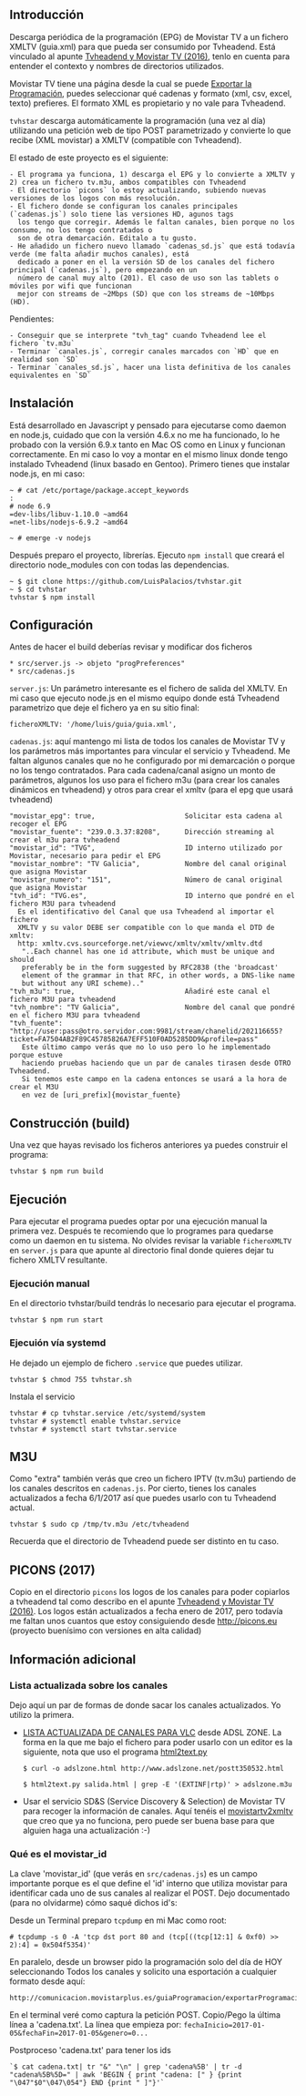 ## Introducción

Descarga periódica de la programación (EPG) de Movistar TV a un fichero XMLTV (guia.xml) para que
pueda ser consumido por Tvheadend. Está vinculado al apunte [Tvheadend y Movistar TV (2016)](http://www.luispa.com/archivos/4571),
tenlo en cuenta para entender el contexto y nombres de directorios utilizados.

Movistar TV tiene una página desde la cual se puede [Exportar la Programación](http://comunicacion.movistarplus.es/guiaProgramacion/exportarProgramacion),
puedes seleccionar qué cadenas y formato (xml, csv, excel, texto) prefieres. El formato XML es propietario
y no vale para Tvheadend. 

`tvhstar` descarga automáticamente la programación (una vez al día) utilizando
una petición web de tipo POST parametrizado y convierte lo que recibe (XML movistar) a XMLTV (compatible con Tvheadend). 

El estado de este proyecto es el siguiente: 

    - El programa ya funciona, 1) descarga el EPG y lo convierte a XMLTV y 2) crea un fichero tv.m3u, ambos compatibles con Tvheadend
    - El directorio `picons` lo estoy actualizando, subiendo nuevas versiones de los logos con más resolución. 
    - El fichero donde se configuran los canales principales (`cadenas.js`) solo tiene las versiones HD, agunos tags
      los tengo que corregir. Además le faltan canales, bien porque no los consumo, no los tengo contratados o 
      son de otra demarcación. Editalo a tu gusto. 
    - He añadido un fichero nuevo llamado `cadenas_sd.js` que está todavía verde (me falta añadir muchos canales), está
      dedicado a poner en el la versión SD de los canales del fichero principal (`cadenas.js`), pero empezando en un 
      número de canal muy alto (201). El caso de uso son las tablets o móviles por wifi que funcionan 
      mejor con streams de ~2Mbps (SD) que con los streams de ~10Mbps (HD). 

Pendientes: 

    - Conseguir que se interprete "tvh_tag" cuando Tvheadend lee el fichero `tv.m3u`
    - Terminar `canales.js`, corregir canales marcados con `HD` que en realidad son `SD`
    - Terminar `canales_sd.js`, hacer una lista definitiva de los canales equivalentes en `SD`


## Instalación

Está desarrollado en Javascript y pensado para ejecutarse como daemon en node.js, cuidado que con la versión 
4.6.x no me ha funcionado, lo he probado con la versión 6.9.x tanto en Mac OS como en Linux y funcionan 
correctamente. En mi caso lo voy a montar en el mismo linux donde tengo instalado Tvheadend (linux basado en
Gentoo). Primero tienes que instalar node.js, en mi caso: 

    ~ # cat /etc/portage/package.accept_keywords
    :
    # node 6.9
    =dev-libs/libuv-1.10.0 ~amd64
    =net-libs/nodejs-6.9.2 ~amd64
    
    ~ # emerge -v nodejs

Después preparo el proyecto, librerías. Ejecuto `npm install` que creará el directorio node_modules con
con todas las dependencias.

    ~ $ git clone https://github.com/LuisPalacios/tvhstar.git
    ~ $ cd tvhstar
    tvhstar $ npm install

## Configuración

Antes de hacer el build deberías revisar y modificar dos ficheros 

    * src/server.js -> objeto "progPreferences"
    * src/cadenas.js

`server.js`: Un parámetro interesante es el fichero de salida del XMLTV. En mi caso que ejecuto node.js en el mismo 
equipo donde está Tvheadend parametrizo que deje el fichero ya en su sitio final: 

    ficheroXMLTV: '/home/luis/guia/guia.xml',

`cadenas.js`: aquí mantengo mi lista de todos los canales de Movistar TV y 
los parámetros más importantes para vincular el servicio y Tvheadend. Me
faltan algunos canales que no he configurado por mi demarcación o porque
no los tengo contratados. Para cada cadena/canal asigno un monto de parámetros, 
algunos los uso para el fichero m3u (para crear los canales dinámicos
en tvheadend) y otros para crear el xmltv (para el epg que usará tvheadend)

    "movistar_epg": true,                      Solicitar esta cadena al recoger el EPG
    "movistar_fuente": "239.0.3.37:8208",      Dirección streaming al crear el m3u para tvheadend
    "movistar_id": "TVG",                      ID interno utilizado por Movistar, necesario para pedir el EPG
    "movistar_nombre": "TV Galicia",           Nombre del canal original que asigna Movistar
    "movistar_numero": "151",                  Número de canal original que asigna Movistar
    "tvh_id": "TVG.es",                        ID interno que pondré en el fichero M3U para tvheadend
      Es el identificativo del Canal que usa Tvheadend al importar el fichero 
      XMLTV y su valor DEBE ser compatible con lo que manda el DTD de xmltv:
      http: xmltv.cvs.sourceforge.net/viewvc/xmltv/xmltv/xmltv.dtd
       "..Each channel has one id attribute, which must be unique and should
       preferably be in the form suggested by RFC2838 (the 'broadcast'
       element of the grammar in that RFC, in other words, a DNS-like name
       but without any URI scheme).."
    "tvh_m3u": true,                           Añadiré este canal el fichero M3U para tvheadend
    "tvh_nombre": "TV Galicia",                Nombre del canal que pondré en el fichero M3U para tvheadend
    "tvh_fuente": "http://user:pass@otro.servidor.com:9981/stream/chanelid/202116655?ticket=FA7504AB2F89C45785826A7EFF510F0AD5285DD9&profile=pass"
       Este último campo verás que no lo uso pero lo he implementado porque estuve 
       haciendo pruebas haciendo que un par de canales tirasen desde OTRO Tvheadend. 
       Si tenemos este campo en la cadena entonces se usará a la hora de crear el M3U 
       en vez de [uri_prefix]{movistar_fuente}
 

## Construcción (build)

Una vez que hayas revisado los ficheros anteriores ya puedes construir el programa: 

    tvhstar $ npm run build


## Ejecución

Para ejecutar el programa puedes optar por una ejecución manual la primera vez. Después
te recomiendo que lo programes para quedarse como un daemon en tu sistema. No olvides
revisar la variable `ficheroXMLTV` en `server.js` para que apunte 
al directorio final donde quieres dejar tu fichero XMLTV resultante. 

### Ejecución manual

En el directorio tvhstar/build tendrás lo necesario para ejecutar el programa.

    tvhstar $ npm run start


### Ejecuión vía systemd

He dejado un ejemplo de fichero `.service` que puedes utilizar. 

    tvhstar $ chmod 755 tvhstar.sh

Instala el servicio

    tvhstar # cp tvhstar.service /etc/systemd/system
    tvhstar # systemctl enable tvhstar.service
    tvhstar # systemctl start tvhstar.service


## M3U

Como "extra" también verás que creo un fichero IPTV (tv.m3u) partiendo de los canales descritos en 
`cadenas.js`. Por cierto, tienes los canales actualizados a fecha 6/1/2017 así que puedes usarlo
con tu Tvheadend actual.

    tvhstar $ sudo cp /tmp/tv.m3u /etc/tvheadend     
    
Recuerda que el directorio de Tvheadend puede ser distinto en tu caso.  
  
## PICONS (2017)

Copio en el directorio `picons` los logos de los canales para poder copiarlos a tvheadend tal como 
describo en el apunte [Tvheadend y Movistar TV (2016)](http://www.luispa.com/archivos/4571). Los
logos están actualizados a fecha enero de 2017, pero todavía me faltan unos cuantos que
estoy consiguiendo desde http://picons.eu (proyecto buenísimo con versiones en alta calidad)


## Información adicional

### Lista actualizada sobre los canales

Dejo aquí un par de formas de donde sacar los canales actualizados. Yo utilizo la primera. 

- [LISTA ACTUALIZADA DE CANALES PARA VLC](http://www.adslzone.net/postt350532.html) desde ADSL ZONE. 
La forma en la que me bajo el fichero para poder usarlo con un editor es la siguiente, nota
que uso el programa [html2text.py](https://github.com/aaronsw/html2text)
    
      $ curl -o adslzone.html http://www.adslzone.net/postt350532.html
      
      $ html2text.py salida.html | grep -E '(EXTINF|rtp)' > adslzone.m3u

- Usar el servicio SD&S (Service Discovery & Selection) de Movistar TV para recoger la información
  de canales. Aquí tenéis el [movistartv2xmltv](https://github.com/ese/movistartv2xmltv) que 
  creo que ya no funciona, pero puede ser buena base para que alguien haga una actualización :-)


### Qué es el movistar_id

La clave 'movistar_id' (que verás en `src/cadenas.js`) es un campo importante porque es el que define el 'id' interno 
que utiliza movistar para identificar cada uno de sus canales al realizar el POST.
Dejo documentado (para no olvidarme) cómo saqué dichos id's: 
    
Desde un Terminal preparo `tcpdump` en mi Mac como root:

    # tcpdump -s 0 -A 'tcp dst port 80 and (tcp[((tcp[12:1] & 0xf0) >> 2):4] = 0x504f5354)'
    
En paralelo, desde un browser pido la programación solo del día de HOY 
seleccionando Todos los canales y solicito una esportación a cualquier formato desde aquí:

    http://comunicacion.movistarplus.es/guiaProgramacion/exportarProgramacion`

En el terminal veré como captura la petición POST. Copio/Pego la última línea a 'cadena.txt'. 
La línea que empieza por: `fechaInicio=2017-01-05&fechaFin=2017-01-05&genero=0...`
    
Postproceso 'cadena.txt' para tener los ids
 
    `$ cat cadena.txt| tr "&" "\n" | grep 'cadena%5B' | tr -d "cadena%5B%5D=" | awk 'BEGIN { print "cadena: [" } {print "\047"$0"\047\054"} END {print " ]"}'`

